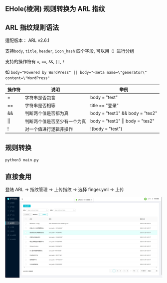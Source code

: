 ## EHole(棱洞) 规则转换为 ARL 指纹


## ARL 指纹规则语法

适配版本： ARL v2.6.1

支持`body`, `title`, `header`, `icon_hash` 四个字段, 可以用`（）`进行分组

支持的操作符有 `=`, `==`, `&&`, `||`, `!`

如 `body="Powered by WordPress" || body="<meta name=\"generator\" content=\"WordPress"`


| 操作符       | 说明                               | 举例                   |
| ------------ | ---------------------------------- | ---------------------- |
| =       |     字符串是否包含         | body = "test"  |
| ==     | 字符串是否相等             | title == "登录" |
| &&       | 判断两个值是否都为真               | body = "test1" && body = "tes2" |
| &#x7c;&#x7c;  |  判断两个值是否至少有一个为真               | body = "test1" &#x7c;&#x7c; body = "tes2" |
| !       | 对一个值进行逻辑非操作               | !(body = "test")   |



## 规则转换 

```shell
python3 main.py
```

## 直接食用

登陆 ARL -> 指纹管理 -> 上传指纹 -> 选择 finger.yml -> 上传

![导入指纹](./images/upload-finger.png)

